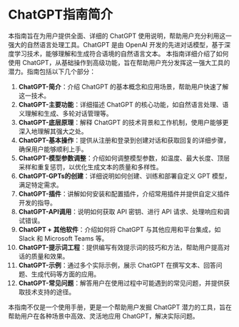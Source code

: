 # ChatGPT指南简介

本指南旨在为用户提供全面、详细的 ChatGPT 使用说明，帮助用户充分利用这一强大的自然语言处理工具。ChatGPT 是由 OpenAI 开发的先进对话模型，基于深度学习技术，能够理解和生成符合语境的自然语言文本。
本指南详细介绍了如何使用 ChatGPT，从基础操作到高级功能，旨在帮助用户充分发挥这一强大工具的潜力。指南包括以下几个部分：

1. **ChatGPT-简介**：介绍 ChatGPT 的基本概念和应用场景，帮助用户快速了解这一技术。
2. **ChatGPT-主要功能**：详细描述 ChatGPT 的核心功能，如自然语言处理、语义理解和生成、多轮对话管理等。
3. **ChatGPT-底层原理**：解释 ChatGPT 的技术背景和工作机制，使用户能够更深入地理解其强大之处。
4. **ChatGPT-基本操作**：提供从注册和登录到创建对话和获取回复的详细步骤，确保用户能够顺利上手。
5. **ChatGPT-模型参数调整**：介绍如何调整模型参数，如温度、最大长度、顶层采样和重复惩罚，以优化生成文本的质量和多样性。
6. **ChatGPT-GPTs的创建**：详细说明如何创建、训练和部署自定义 GPT 模型，满足特定需求。
7. **ChatGPT-插件**：讲解如何安装和配置插件，介绍常用插件并提供自定义插件开发的指导。
8. **ChatGPT-API调用**：说明如何获取 API 密钥、进行 API 请求、处理响应和调试错误。
9. **ChatGPT + 其他软件**：介绍如何将 ChatGPT 与其他应用和平台集成，如 Slack 和 Microsoft Teams 等。
10. **ChatGPT-提示词工程**：提供编写有效提示词的技巧和方法，帮助用户提高对话的质量和效果。
11. **ChatGPT-示例**：通过多个实际示例，展示 ChatGPT 在撰写文本、回答问题、生成代码等方面的应用。
12. **ChatGPT-常见问题**：解答用户在使用过程中可能遇到的常见问题，并提供获取技术支持的途径。

本指南不仅是一个使用手册，更是一个帮助用户发掘 ChatGPT 潜力的工具，旨在帮助用户在各种场景中高效、灵活地应用 ChatGPT，解决实际问题。

